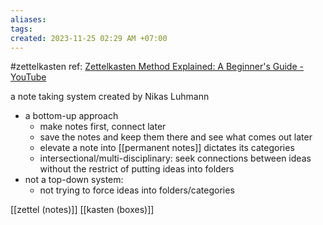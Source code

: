 ```yaml
---
aliases: 
tags: 
created: 2023-11-25 02:29 AM +07:00
---
```

#zettelkasten 
ref: [Zettelkasten Method Explained: A Beginner's Guide - YouTube](https://www.youtube.com/watch?v=GpV47rUYk8I)


a note taking system created by Nikas Luhmann
- a bottom-up approach
	- make notes first, connect later
	- save the notes and keep them there and see what comes out later
	- elevate a note into [[permanent notes]] dictates its categories 
	- intersectional/multi-disciplinary: seek connections between ideas without the restrict of putting ideas into folders
- not a top-down system:
	- not trying to force ideas into folders/categories

[[zettel (notes)]] 
[[kasten (boxes)]] 